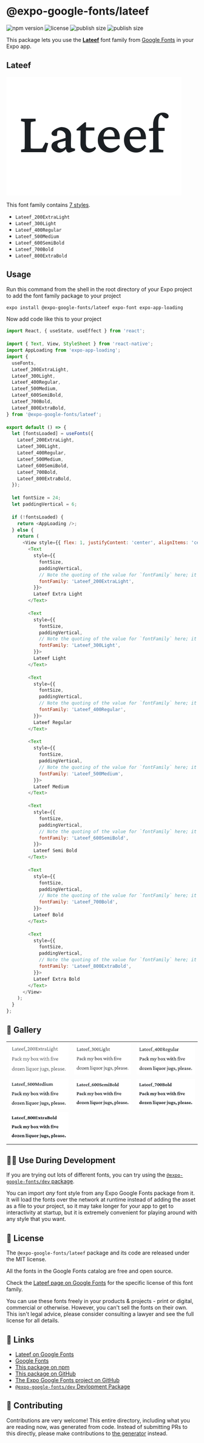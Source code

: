 # @expo-google-fonts/lateef

![npm version](https://flat.badgen.net/npm/v/@expo-google-fonts/lateef)
![license](https://flat.badgen.net/github/license/expo/google-fonts)
![publish size](https://flat.badgen.net/packagephobia/install/@expo-google-fonts/lateef)
![publish size](https://flat.badgen.net/packagephobia/publish/@expo-google-fonts/lateef)

This package lets you use the [**Lateef**](https://fonts.google.com/specimen/Lateef) font family from [Google Fonts](https://fonts.google.com/) in your Expo app.

## Lateef

![Lateef](./font-family.png)

This font family contains [7 styles](#-gallery).

- `Lateef_200ExtraLight`
- `Lateef_300Light`
- `Lateef_400Regular`
- `Lateef_500Medium`
- `Lateef_600SemiBold`
- `Lateef_700Bold`
- `Lateef_800ExtraBold`

## Usage

Run this command from the shell in the root directory of your Expo project to add the font family package to your project
```sh
expo install @expo-google-fonts/lateef expo-font expo-app-loading
```

Now add code like this to your project
```js
import React, { useState, useEffect } from 'react';

import { Text, View, StyleSheet } from 'react-native';
import AppLoading from 'expo-app-loading';
import {
  useFonts,
  Lateef_200ExtraLight,
  Lateef_300Light,
  Lateef_400Regular,
  Lateef_500Medium,
  Lateef_600SemiBold,
  Lateef_700Bold,
  Lateef_800ExtraBold,
} from '@expo-google-fonts/lateef';

export default () => {
  let [fontsLoaded] = useFonts({
    Lateef_200ExtraLight,
    Lateef_300Light,
    Lateef_400Regular,
    Lateef_500Medium,
    Lateef_600SemiBold,
    Lateef_700Bold,
    Lateef_800ExtraBold,
  });

  let fontSize = 24;
  let paddingVertical = 6;

  if (!fontsLoaded) {
    return <AppLoading />;
  } else {
    return (
      <View style={{ flex: 1, justifyContent: 'center', alignItems: 'center' }}>
        <Text
          style={{
            fontSize,
            paddingVertical,
            // Note the quoting of the value for `fontFamily` here; it expects a string!
            fontFamily: 'Lateef_200ExtraLight',
          }}>
          Lateef Extra Light
        </Text>

        <Text
          style={{
            fontSize,
            paddingVertical,
            // Note the quoting of the value for `fontFamily` here; it expects a string!
            fontFamily: 'Lateef_300Light',
          }}>
          Lateef Light
        </Text>

        <Text
          style={{
            fontSize,
            paddingVertical,
            // Note the quoting of the value for `fontFamily` here; it expects a string!
            fontFamily: 'Lateef_400Regular',
          }}>
          Lateef Regular
        </Text>

        <Text
          style={{
            fontSize,
            paddingVertical,
            // Note the quoting of the value for `fontFamily` here; it expects a string!
            fontFamily: 'Lateef_500Medium',
          }}>
          Lateef Medium
        </Text>

        <Text
          style={{
            fontSize,
            paddingVertical,
            // Note the quoting of the value for `fontFamily` here; it expects a string!
            fontFamily: 'Lateef_600SemiBold',
          }}>
          Lateef Semi Bold
        </Text>

        <Text
          style={{
            fontSize,
            paddingVertical,
            // Note the quoting of the value for `fontFamily` here; it expects a string!
            fontFamily: 'Lateef_700Bold',
          }}>
          Lateef Bold
        </Text>

        <Text
          style={{
            fontSize,
            paddingVertical,
            // Note the quoting of the value for `fontFamily` here; it expects a string!
            fontFamily: 'Lateef_800ExtraBold',
          }}>
          Lateef Extra Bold
        </Text>
      </View>
    );
  }
};

```

## 🔡 Gallery


||||
|-|-|-|
|![Lateef_200ExtraLight](./Lateef_200ExtraLight.ttf.png)|![Lateef_300Light](./Lateef_300Light.ttf.png)|![Lateef_400Regular](./Lateef_400Regular.ttf.png)||
|![Lateef_500Medium](./Lateef_500Medium.ttf.png)|![Lateef_600SemiBold](./Lateef_600SemiBold.ttf.png)|![Lateef_700Bold](./Lateef_700Bold.ttf.png)||
|![Lateef_800ExtraBold](./Lateef_800ExtraBold.ttf.png)||||


## 👩‍💻 Use During Development

If you are trying out lots of different fonts, you can try using the [`@expo-google-fonts/dev` package](https://github.com/expo/google-fonts/tree/master/font-packages/dev#readme).

You can import *any* font style from any Expo Google Fonts package from it. It will load the fonts
over the network at runtime instead of adding the asset as a file to your project, so it may take longer
for your app to get to interactivity at startup, but it is extremely convenient
for playing around with any style that you want.

## 📖 License

The `@expo-google-fonts/lateef` package and its code are released under the MIT license.

All the fonts in the Google Fonts catalog are free and open source.

Check the [Lateef page on Google Fonts](https://fonts.google.com/specimen/Lateef) for the specific license of this font family.

You can use these fonts freely in your products & projects - print or digital, commercial or otherwise. However, you can't sell the fonts on their own. This isn't legal advice, please consider consulting a lawyer and see the full license for all details.

## 🔗 Links

- [Lateef on Google Fonts](https://fonts.google.com/specimen/Lateef)
- [Google Fonts](https://fonts.google.com/)
- [This package on npm](https://www.npmjs.com/package/@expo-google-fonts/lateef)
- [This package on GitHub](https://github.com/expo/google-fonts/tree/master/font-packages/lateef)
- [The Expo Google Fonts project on GitHub](https://github.com/expo/google-fonts)
- [`@expo-google-fonts/dev` Devlopment Package](https://github.com/expo/google-fonts/tree/master/font-packages/dev)

## 🤝 Contributing

Contributions are very welcome! This entire directory, including what you are reading now, was generated from code. Instead of submitting PRs to this directly, please make contributions to [the generator](https://github.com/expo/google-fonts/tree/master/packages/generator) instead.
